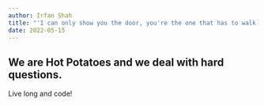 ```yaml
---
author: Irfan Shah
title: "'I can only show you the door, you're the one that has to walk through it' – Morpheus"
date: 2022-05-15
---
```

## We are Hot Potatoes and we deal with hard questions.
Live long and code!
